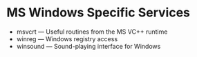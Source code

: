 # MS Windows Specific Services

- msvcrt — Useful routines from the MS VC++ runtime
- winreg — Windows registry access
- winsound — Sound-playing interface for Windows

